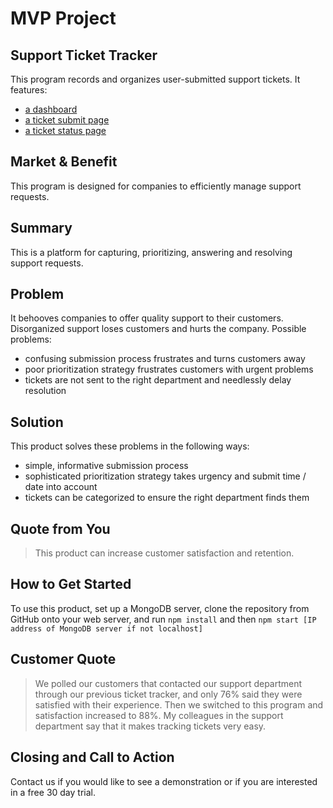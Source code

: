 # MVP Project #

<!-- 
> This material was originally posted [here](http://www.quora.com/What-is-Amazons-approach-to-product-development-and-product-management). It is reproduced here for posterities sake.

There is an approach called "working backwards" that is widely used at Amazon. They work backwards from the customer, rather than starting with an idea for a product and trying to bolt customers onto it. While working backwards can be applied to any specific product decision, using this approach is especially important when developing new products or features.

For new initiatives a product manager typically starts by writing an internal press release announcing the finished product. The target audience for the press release is the new/updated product's customers, which can be retail customers or internal users of a tool or technology. Internal press releases are centered around the customer problem, how current solutions (internal or external) fail, and how the new product will blow away existing solutions.

If the benefits listed don't sound very interesting or exciting to customers, then perhaps they're not (and shouldn't be built). Instead, the product manager should keep iterating on the press release until they've come up with benefits that actually sound like benefits. Iterating on a press release is a lot less expensive than iterating on the product itself (and quicker!).

If the press release is more than a page and a half, it is probably too long. Keep it simple. 3-4 sentences for most paragraphs. Cut out the fat. Don't make it into a spec. You can accompany the press release with a FAQ that answers all of the other business or execution questions so the press release can stay focused on what the customer gets. My rule of thumb is that if the press release is hard to write, then the product is probably going to suck. Keep working at it until the outline for each paragraph flows. 

Oh, and I also like to write press-releases in what I call "Oprah-speak" for mainstream consumer products. Imagine you're sitting on Oprah's couch and have just explained the product to her, and then you listen as she explains it to her audience. That's "Oprah-speak", not "Geek-speak".

Once the project moves into development, the press release can be used as a touchstone; a guiding light. The product team can ask themselves, "Are we building what is in the press release?" If they find they're spending time building things that aren't in the press release (overbuilding), they need to ask themselves why. This keeps product development focused on achieving the customer benefits and not building extraneous stuff that takes longer to build, takes resources to maintain, and doesn't provide real customer benefit (at least not enough to warrant inclusion in the press release).
 -->
 
## Support Ticket Tracker ##
This program records and organizes user-submitted support tickets. It features:

- [a dashboard](http://localhost:3000/dashboard/)
- [a ticket submit page](http://localhost:3000/submit/)
- [a ticket status page](http://localhost:3000/check-ticket-status/)

## Market & Benefit ##
This program is designed for companies to efficiently manage support requests.
## Summary ##
This is a platform for capturing, prioritizing, answering and resolving support requests.

## Problem ##
It behooves companies to offer quality support to their customers. Disorganized support loses customers and hurts the company. Possible problems:

- confusing submission process frustrates and turns customers away
- poor prioritization strategy frustrates customers with urgent problems
- tickets are not sent to the right department and needlessly delay resolution

## Solution ##
This product solves these problems in the following ways:

- simple, informative submission process
- sophisticated prioritization strategy takes urgency and submit time / date into account
- tickets can be categorized to ensure the right department finds them

## Quote from You ##
  > This product can increase customer satisfaction and retention.

## How to Get Started ##
To use this product, set up a MongoDB server, clone the repository from GitHub onto your web server, and run `npm install` and then `npm start [IP address of MongoDB server if not localhost]`

## Customer Quote ##
  > We polled our customers that contacted our support department through our previous ticket tracker, and only 76% said they were satisfied with their experience. Then we switched to this program and satisfaction increased to 88%. My colleagues in the support department say that it makes tracking tickets very easy.

## Closing and Call to Action ##
Contact us if you would like to see a demonstration or if you are interested in a free 30 day trial.